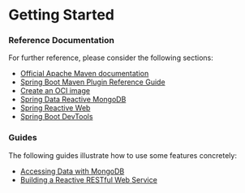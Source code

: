 # Getting Started

### Reference Documentation
For further reference, please consider the following sections:

* [Official Apache Maven documentation](https://maven.apache.org/guides/index.html)
* [Spring Boot Maven Plugin Reference Guide](https://docs.spring.io/spring-boot/docs/2.7.4/maven-plugin/reference/html/)
* [Create an OCI image](https://docs.spring.io/spring-boot/docs/2.7.4/maven-plugin/reference/html/#build-image)
* [Spring Data Reactive MongoDB](https://docs.spring.io/spring-boot/docs/2.7.4/reference/htmlsingle/#data.nosql.mongodb)
* [Spring Reactive Web](https://docs.spring.io/spring-boot/docs/2.7.4/reference/htmlsingle/#web.reactive)
* [Spring Boot DevTools](https://docs.spring.io/spring-boot/docs/2.7.4/reference/htmlsingle/#using.devtools)

### Guides
The following guides illustrate how to use some features concretely:

* [Accessing Data with MongoDB](https://spring.io/guides/gs/accessing-data-mongodb/)
* [Building a Reactive RESTful Web Service](https://spring.io/guides/gs/reactive-rest-service/)

